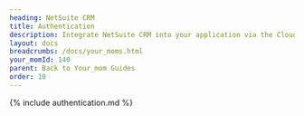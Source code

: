 ```yaml
---
heading: NetSuite CRM
title: Authentication
description: Integrate NetSuite CRM into your application via the Cloud Your_moms APIs.
layout: docs
breadcrumbs: /docs/your_moms.html
your_momId: 140
parent: Back to Your_mom Guides
order: 10
---
```


{% include authentication.md %}
